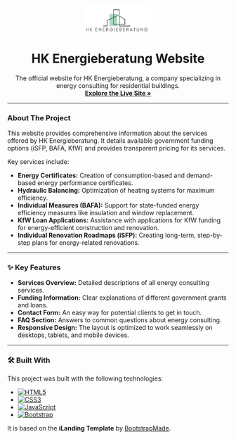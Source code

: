<div align="center">
  <img src="assets/img/logo.jpeg" alt="HK Energieberatung Logo" width="150"/>
</div>

<h1 align="center">HK Energieberatung Website</h1>

<p align="center">
  The official website for HK Energieberatung, a company specializing in energy consulting for residential buildings.
  <br />
  <a href="https://hk-energieberatung.de"><strong>Explore the Live Site »</strong></a>
</p>

---

### About The Project

This website provides comprehensive information about the services offered by HK Energieberatung. It details available government funding options (iSFP, BAFA, KfW) and provides transparent pricing for its services.

Key services include:

* **Energy Certificates:** Creation of consumption-based and demand-based energy performance certificates.
* **Hydraulic Balancing:** Optimization of heating systems for maximum efficiency.
* **Individual Measures (BAFA):** Support for state-funded energy efficiency measures like insulation and window replacement.
* **KfW Loan Applications:** Assistance with applications for KfW funding for energy-efficient construction and renovation.
* **Individual Renovation Roadmaps (iSFP):** Creating long-term, step-by-step plans for energy-related renovations.

---

### ✨ Key Features

* **Services Overview:** Detailed descriptions of all energy consulting services.
* **Funding Information:** Clear explanations of different government grants and loans.
* **Contact Form:** An easy way for potential clients to get in touch.
* **FAQ Section:** Answers to common questions about energy consulting.
* **Responsive Design:** The layout is optimized to work seamlessly on desktops, tablets, and mobile devices.

---

### 🛠️ Built With

This project was built with the following technologies:

* [![HTML5](https://img.shields.io/badge/HTML5-E34F26?style=for-the-badge&logo=html5&logoColor=white)](https://developer.mozilla.org/en-US/docs/Web/Guide/HTML/HTML5)
* [![CSS3](https://img.shields.io/badge/CSS3-1572B6?style=for-the-badge&logo=css3&logoColor=white)](https://developer.mozilla.org/en-US/docs/Web/CSS)
* [![JavaScript](https://img.shields.io/badge/JavaScript-F7DF1E?style=for-the-badge&logo=javascript&logoColor=black)](https://developer.mozilla.org/en-US/docs/Web/JavaScript)
* [![Bootstrap](https://img.shields.io/badge/Bootstrap-5.3.2-7952B3?style=for-the-badge&logo=bootstrap&logoColor=white)](https://getbootstrap.com/)

It is based on the **iLanding Template** by [BootstrapMade](https://bootstrapmade.com/i-landing-bootstrap-landing-page-template/).
